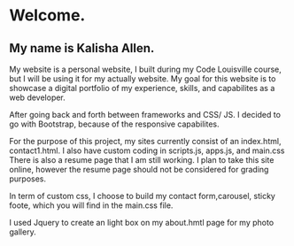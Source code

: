 
<h1>Welcome. </h1>
<h2> <strong>My name is Kalisha Allen.</strong></h2>

<p> My website is a personal website, I built during my Code Louisville course, but I will be using it for my actually website. My goal for this website is to showcase a digital portfolio of my experience, skills, and capabilites as a web developer.

<p>After going back and forth between frameworks and CSS/ JS. I decided to go with Bootstrap, because of the responsive capabilites. </p>
<p> For the purpose of this project, my sites currently consist of an index.html, contact1.html. I also have custom coding in  scripts.js, apps.js, and main.css There is also a resume page that I am still working. I plan to take this site online, however the resume page should not be considered for grading purposes. </p>

<p>In term of custom css, I choose to build my contact form,carousel, sticky foote, which you will find in the main.css file.</p> 

<p>I used Jquery to create an light box on my about.hmtl page for my photo gallery.</p>